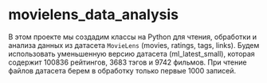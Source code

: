 # movielens_data_analysis
В этом проекте мы создадим классы на Python для чтения, обработки и анализа данных из датасета `MovieLens` (movies, ratings, tags, links). Будем использовать уменьшенную версию датасета (ml_latest_small), которая содержит 100836 рейтингов, 3683 тэгов и 9742 фильмов. При чтение файлов датасета берем в обработку только первые 1000 записей.
